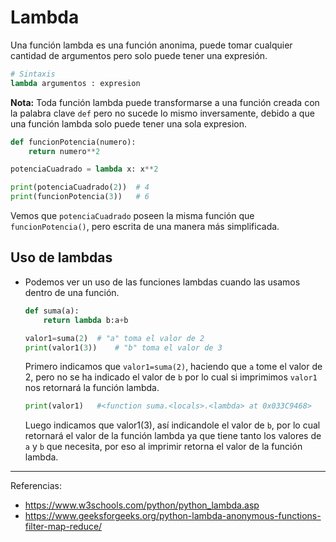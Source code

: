 # Lambda
Una función lambda es una función anonima, puede tomar cualquier cantidad de argumentos pero solo puede tener una expresión.
```Python
# Sintaxis
lambda argumentos : expresion
```
**Nota:** Toda función lambda puede transformarse a una función creada con la palabra clave `def` pero no sucede lo mismo inversamente, debido a que una función lambda solo puede tener una sola expresion.
```Python
def funcionPotencia(numero):
    return numero**2

potenciaCuadrado = lambda x: x**2

print(potenciaCuadrado(2))  # 4
print(funcionPotencia(3))   # 6
```
Vemos que `potenciaCuadrado` poseen la misma función que `funcionPotencia()`, pero escrita de una manera más simplificada.
## Uso de lambdas
- Podemos ver un uso de las funciones lambdas cuando las usamos dentro de una función.
    ```Python
    def suma(a):
        return lambda b:a+b
    
    valor1=suma(2)  # "a" toma el valor de 2
    print(valor1(3))    # "b" toma el valor de 3
    ```
    Primero indicamos que `valor1=suma(2)`, haciendo que `a` tome el valor de 2, pero no se ha indicado el valor de `b` por lo cual si imprimimos `valor1` nos retornará la función lambda.
    ```Python
    print(valor1)   #<function suma.<locals>.<lambda> at 0x033C9468>
    ```
    Luego indicamos que valor1(3), así indicandole el valor de `b`, por lo cual retornará el valor de la función lambda ya que tiene tanto los valores de `a` y `b` que necesita, por eso al imprimir retorna el valor de la función lambda.

***
Referencias:
- https://www.w3schools.com/python/python_lambda.asp
- https://www.geeksforgeeks.org/python-lambda-anonymous-functions-filter-map-reduce/